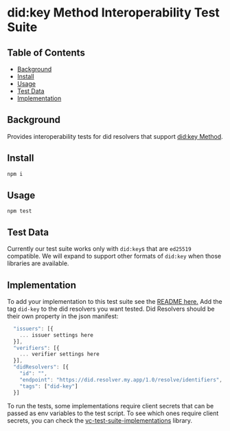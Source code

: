 # did:key Method Interoperability Test Suite

## Table of Contents

- [Background](#background)
- [Install](#install)
- [Usage](#usage)
- [Test Data](#test-data)
- [Implementation](#implementation)


## Background

Provides interoperability tests for did resolvers that support [did:key Method](https://w3c-ccg.github.io/did-method-key/).

## Install

```js
npm i
```

## Usage

```
npm test
```

## Test Data
Currently our test suite works only with `did:key`s that are `ed25519` compatible.
We will expand to support other formats of `did:key` when those libraries are available.

## Implementation
To add your implementation to this test suite see the [README here.](https://github.com/w3c-ccg/vc-test-suite-implementations)
Add the tag `did-key` to the did resolvers you want tested. Did Resolvers should be their own property in the json manifest:

```js
  "issuers": [{
    ... issuer settings here
  }],
  "verifiers": [{
    ... verifier settings here
  }],
  "didResolvers": [{
    "id": "",
    "endpoint": "https://did.resolver.my.app/1.0/resolve/identifiers",
    "tags": ["did-key"]
  }]
```

To run the tests, some implementations require client secrets
that can be passed as env variables to the test script. To see which ones require client secrets, you can check the [vc-test-suite-implementations](https://github.com/w3c-ccg/vc-test-suite-implementations) library.
